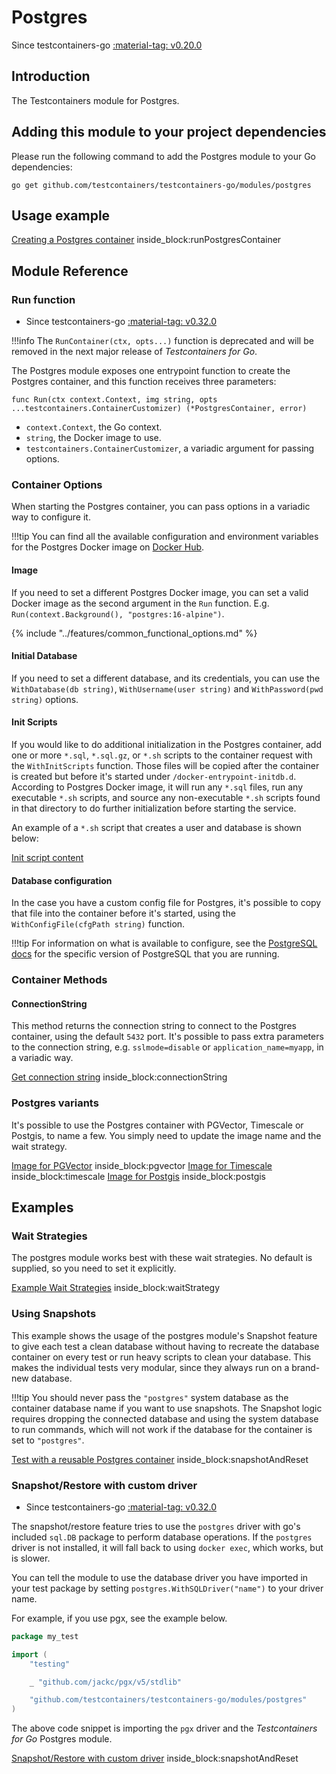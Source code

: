 # Postgres

Since testcontainers-go <a href="https://github.com/testcontainers/testcontainers-go/releases/tag/v0.20.0"><span class="tc-version">:material-tag: v0.20.0</span></a>

## Introduction

The Testcontainers module for Postgres.

## Adding this module to your project dependencies

Please run the following command to add the Postgres module to your Go dependencies:

```
go get github.com/testcontainers/testcontainers-go/modules/postgres
```

## Usage example

<!--codeinclude-->
[Creating a Postgres container](../../modules/postgres/examples_test.go) inside_block:runPostgresContainer
<!--/codeinclude-->

## Module Reference

### Run function

- Since testcontainers-go <a href="https://github.com/testcontainers/testcontainers-go/releases/tag/v0.32.0"><span class="tc-version">:material-tag: v0.32.0</span></a>

!!!info
    The `RunContainer(ctx, opts...)` function is deprecated and will be removed in the next major release of _Testcontainers for Go_.

The Postgres module exposes one entrypoint function to create the Postgres container, and this function receives three parameters:

```golang
func Run(ctx context.Context, img string, opts ...testcontainers.ContainerCustomizer) (*PostgresContainer, error)
```

- `context.Context`, the Go context.
- `string`, the Docker image to use.
- `testcontainers.ContainerCustomizer`, a variadic argument for passing options.

### Container Options

When starting the Postgres container, you can pass options in a variadic way to configure it.

!!!tip
    You can find all the available configuration and environment variables for the Postgres Docker image on [Docker Hub](https://hub.docker.com/_/postgres).

#### Image

If you need to set a different Postgres Docker image, you can set a valid Docker image as the second argument in the `Run` function.
E.g. `Run(context.Background(), "postgres:16-alpine")`.

{% include "../features/common_functional_options.md" %}

#### Initial Database

If you need to set a different database, and its credentials, you can use the `WithDatabase(db string)`, `WithUsername(user string)` and `WithPassword(pwd string)` options.

#### Init Scripts

If you would like to do additional initialization in the Postgres container, add one or more `*.sql`, `*.sql.gz`, or `*.sh` scripts to the container request with the `WithInitScripts` function.
Those files will be copied after the container is created but before it's started under `/docker-entrypoint-initdb.d`. According to Postgres Docker image,
it will run any `*.sql` files, run any executable `*.sh` scripts, and source any non-executable `*.sh` scripts found in that directory to do further
initialization before starting the service.

An example of a `*.sh` script that creates a user and database is shown below:

<!--codeinclude-->
[Init script content](../../modules/postgres/testdata/init-user-db.sh)
<!--/codeinclude-->

#### Database configuration

In the case you have a custom config file for Postgres, it's possible to copy that file into the container before it's started, using the `WithConfigFile(cfgPath string)` function.

!!!tip
    For information on what is available to configure, see the [PostgreSQL docs](https://www.postgresql.org/docs/14/runtime-config.html) for the specific version of PostgreSQL that you are running.

### Container Methods

#### ConnectionString

This method returns the connection string to connect to the Postgres container, using the default `5432` port.
It's possible to pass extra parameters to the connection string, e.g. `sslmode=disable` or `application_name=myapp`, in a variadic way.

<!--codeinclude-->
[Get connection string](../../modules/postgres/postgres_test.go) inside_block:connectionString
<!--/codeinclude-->

### Postgres variants

It's possible to use the Postgres container with PGVector, Timescale or Postgis, to name a few. You simply need to update the image name and the wait strategy.

<!--codeinclude-->
[Image for PGVector](../../modules/postgres/postgres_test.go) inside_block:pgvector
[Image for Timescale](../../modules/postgres/postgres_test.go) inside_block:timescale
[Image for Postgis](../../modules/postgres/postgres_test.go) inside_block:postgis
<!--/codeinclude-->

## Examples

### Wait Strategies

The postgres module works best with these wait strategies.
No default is supplied, so you need to set it explicitly.

<!--codeinclude-->
[Example Wait Strategies](../../modules/postgres/wait_strategies.go) inside_block:waitStrategy
<!--/codeinclude-->

### Using Snapshots
This example shows the usage of the postgres module's Snapshot feature to give each test a clean database without having
to recreate the database container on every test or run heavy scripts to clean your database. This makes the individual
tests very modular, since they always run on a brand-new database.

!!!tip
    You should never pass the `"postgres"` system database as the container database name if you want to use snapshots. 
    The Snapshot logic requires dropping the connected database and using the system database to run commands, which will
    not work if the database for the container is set to `"postgres"`.

<!--codeinclude-->
[Test with a reusable Postgres container](../../modules/postgres/postgres_test.go) inside_block:snapshotAndReset
<!--/codeinclude-->

### Snapshot/Restore with custom driver

- Since testcontainers-go <a href="https://github.com/testcontainers/testcontainers-go/releases/tag/v0.32.0"><span class="tc-version">:material-tag: v0.32.0</span></a>

The snapshot/restore feature tries to use the `postgres` driver with go's included `sql.DB` package to perform database operations.
If the `postgres` driver is not installed, it will fall back to using `docker exec`, which works, but is slower.

You can tell the module to use the database driver you have imported in your test package by setting `postgres.WithSQLDriver("name")` to your driver name.

For example, if you use pgx, see the example below.

```go
package my_test

import (
	"testing"

	_ "github.com/jackc/pgx/v5/stdlib"

	"github.com/testcontainers/testcontainers-go/modules/postgres"
)
```

The above code snippet is importing the `pgx` driver and the _Testcontainers for Go_ Postgres module.

<!--codeinclude-->
[Snapshot/Restore with custom driver](../../modules/postgres/postgres_test.go) inside_block:snapshotAndReset
<!--/codeinclude-->